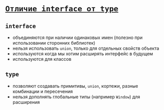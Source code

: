 # [`Отличие interface от type`](../index.md)

## `interface`

- объединяются при наличии одинаковых имен (полезно при использовании сторонних библиотек)
- нельзя использовать `union`, только для отдельных свойств объекта
- используются когда мы хотим расширять интерфейс в будущем
- используются для классов

## `type`

- позволяют создавать примитивы, `union`, кортежи, разные комбинации и пересечения
- нельзя дополнять глобальные типы (например `Window`) для расширения
